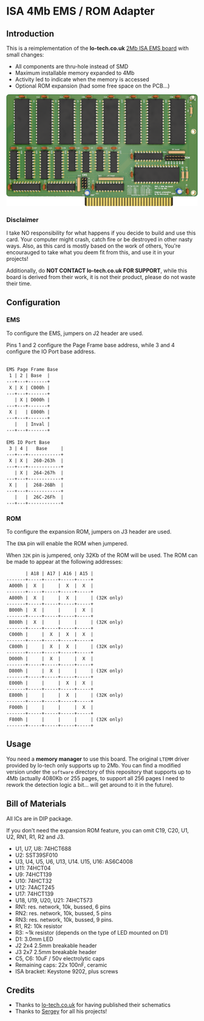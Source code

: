 # ISA 4Mb EMS / ROM Adapter

## Introduction

This is a reimplementation of the **lo-tech.co.uk** [2Mb ISA EMS board](https://www.lo-tech.co.uk/wiki/Lo-tech_2MB_EMS_Board) with small changes:

- All components are thru-hole instead of SMD
- Maximum installable memory expanded to 4Mb
- Activity led to indicate when the memory is accessed
- Optional ROM expansion (had some free space on the PCB...)

![Rev. 1.0 PCB](pics/ISA_EMS.png)

### Disclaimer

I take NO responsibility for what happens if you decide to build and use this card. Your computer might crash, catch fire or be destroyed in other nasty ways.
Also, as this card is mostly based on the work of others, You're encourauged to take what you deem fit from this, and use it in your projects!

Additionally, do **NOT CONTACT lo-tech.co.uk FOR SUPPORT**, while this board is derived from their work, it is not their product, please do not waste their time.

## Configuration

### EMS

To configure the EMS, jumpers on J2 header are used.

Pins 1 and 2 configure the Page Frame base address, while 3 and 4 configure the IO Port base address.

```text

EMS Page Frame Base
 1 | 2 | Base  |
---+---+-------+
 X | X | C000h |
---+---+-------+
   | X | D000h |
---+---+-------+
 X |   | E000h |
---+---+-------+
   |   | Inval |
---+---+-------+

EMS IO Port Base
 3 | 4 |   Base     |
---+---+------------+
 X | X |  260-263h  |
---+---+------------+
   | X |  264-267h  |
---+---+------------+
 X |   |  268-26Bh  |
---+---+------------+
   |   |  26C-26Fh  |
---+---+------------+

```

### ROM

To configure the expansion ROM, jumpers on J3 header are used.

The `ENA` pin will enable the ROM when jumpered.

When `32K` pin is jumpered, only 32Kb of the ROM will be used. The ROM can be made to appear at the following addresses:

```text
       | A18 | A17 | A16 | A15 |
-------+-----+-----+-----+-----+
 A000h |  X  |     |  X  |  X  |
-------+-----+-----+-----+-----+
 A800h |  X  |     |  X  |     | (32K only)
-------+-----+-----+-----+-----+
 B000h |  X  |     |     |  X  |
-------+-----+-----+-----+-----+
 B800h |  X  |     |     |     | (32K only)
-------+-----+-----+-----+-----+
 C000h |     |  X  |  X  |  X  |
-------+-----+-----+-----+-----+
 C800h |     |  X  |  X  |     | (32K only)
-------+-----+-----+-----+-----+
 D000h |     |  X  |     |  X  |
-------+-----+-----+-----+-----+
 D800h |     |  X  |     |     | (32K only)
-------+-----+-----+-----+-----+
 E000h |     |     |  X  |  X  |
-------+-----+-----+-----+-----+
 E800h |     |     |  X  |     | (32K only)
-------+-----+-----+-----+-----+
 F000h |     |     |     |  X  |
-------+-----+-----+-----+-----+
 F800h |     |     |     |     | (32K only)
-------+-----+-----+-----+-----+
```


## Usage

You need a **memory manager** to use this board. The original `LTEMM` driver provided by lo-tech only supports up to 2Mb. You can find a modified version under the `software` directory of this repository that supports up to 4Mb (actually 4080Kb or 255 pages, to support all 256 pages I need to rework the detection logic a bit... will get around to it in the future).

## Bill of Materials

All ICs are in DIP package.

If you don't need the expansion ROM feature, you can omit C19, C20, U1, U2, RN1, R1, R2 and J3.

- U1, U7, U8: 74HCT688
- U2: SST39SF010
- U3, U4, U5, U6, U13, U14. U15, U16: AS6C4008
- U11: 74HCT04
- U9: 74HCT139
- U10: 74HCT32
- U12: 74ACT245
- U17: 74HCT139
- U18, U19, U20, U21: 74HCT573
- RN1: res. network, 10k, bussed, 6 pins
- RN2: res. network, 10k, bussed, 5 pins
- RN3: res. network, 10k, bussed, 9 pins.
- R1, R2: 10k resistor
- R3: ~1k resistor (depends on the type of LED mounted on D1)
- D1: 3.0mm LED
- J2 2x4 2.5mm breakable header
- J3 2x7 2.5mm breakable header
- C5, C6: 10uF / 50v electrolytic caps
- Remaining caps: 22x 100nF, ceramic
- ISA bracket: Keystone 9202, plus screws

## Credits

- Thanks to [lo-tech.co.uk](https://www.lo-tech.co.uk/) for having published their schematics
- Thanks to [Sergey](http://www.malinov.com/Home/sergeys-projects) for all his projects!

